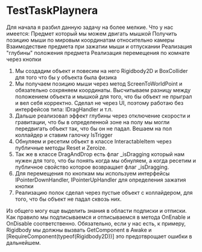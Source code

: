 # TestTaskPlaynera

Для начала я разбил данную задачу на более мелкие. Что у нас имеется:
Предмет который мы можем двигать мышкой
Получить позицию мыши по мировым координатам относительно камеры
Взаимодествие предмета при зажатии мыши и отпускании
Реализация "глубины" положения предмета
Реализация перемещения по комнате через кнопки

1. Мы создадим объект и повесим на него Rigidbody2D и BoxCollider для того что бы у объекта была физика
2. Мы получаем позицию мыши через метод ScreenToWorldPoint и обязательно сохряняем координаты. Высчитываем разницу между положением объекта и мышкой для того, что бы объект не прыграл и вел себя корректно. Сделал не через UI, поэтому работаю без интерфейсов типа: IDragHandler и т.п.
3. Дальше реализовал эффект глубины через отключение скорости и гравитации, что бы в определенной зоне на полу мы могли передвигать объект так, что бы он не падал. Вешаем на пол коллайдер и ставим галочку IsTrigger
4. Обнуляем и ресетим объект в классе InteractableItem через публичные методы Reset и Zeroize.
5. Так же в классе DragAndDrop есть флаг _isDragging который нам нужен для того, что бы понять когда мы обнуляем, а когда ресетим и публичное свойство которое возвращает флаг _isDragging.
6. Для перемещения по кнопкам мы используем интерфейсы IPointerDownHandler, IPointerUpHandler для определения зажатия кнопки
7. Реализацию полок сделал через пустые объект с коллайдером, для того, что бы объект не падал сквозь них.

Из общего могу еще выделить знания в области подписки и отписки. Как правило мы подписываемся и отписываемся в метода OnEnable и OnDisable соответственно.
Обязательно, если у нас есть, к примеру, Rigidbody мы должны вызвать GetComponent в Awake и [RequireComponent(typeof(Rigidbody2D))] это предотврощает ошибки в дальнейшем.
